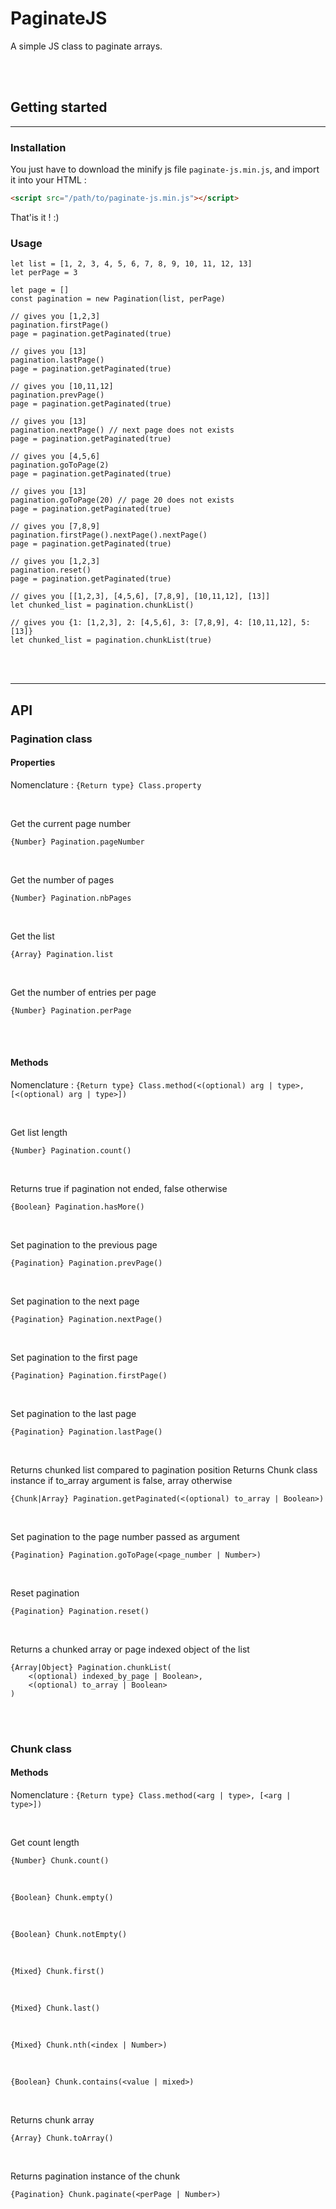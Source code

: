 # PaginateJS
A simple JS class to paginate arrays.

<br><br>

## Getting started

---

### Installation

You just have to download the minify js file `paginate-js.min.js`, and import it into your HTML :
```HTML
<script src="/path/to/paginate-js.min.js"></script>
``` 
That'is it ! :)

### Usage

```JS
let list = [1, 2, 3, 4, 5, 6, 7, 8, 9, 10, 11, 12, 13]
let perPage = 3

let page = []
const pagination = new Pagination(list, perPage)

// gives you [1,2,3]
pagination.firstPage()
page = pagination.getPaginated(true)

// gives you [13]
pagination.lastPage()
page = pagination.getPaginated(true)

// gives you [10,11,12]
pagination.prevPage()
page = pagination.getPaginated(true)

// gives you [13]
pagination.nextPage() // next page does not exists
page = pagination.getPaginated(true)

// gives you [4,5,6]
pagination.goToPage(2)
page = pagination.getPaginated(true)

// gives you [13]
pagination.goToPage(20) // page 20 does not exists
page = pagination.getPaginated(true)

// gives you [7,8,9]
pagination.firstPage().nextPage().nextPage()
page = pagination.getPaginated(true)

// gives you [1,2,3]
pagination.reset()
page = pagination.getPaginated(true)

// gives you [[1,2,3], [4,5,6], [7,8,9], [10,11,12], [13]]
let chunked_list = pagination.chunkList()

// gives you {1: [1,2,3], 2: [4,5,6], 3: [7,8,9], 4: [10,11,12], 5: [13]}
let chunked_list = pagination.chunkList(true)
```
<br><br>

---

## API

### Pagination class

#### Properties
Nomenclature : `{Return type} Class.property`

<br>

Get the current page number
```JS
{Number} Pagination.pageNumber
```

<br>

Get the number of pages
```JS
{Number} Pagination.nbPages
```

<br>

Get the list
```JS
{Array} Pagination.list
```

<br>

Get the number of entries per page
```JS
{Number} Pagination.perPage
```
<br><br>

#### Methods
Nomenclature : `{Return type} Class.method(<(optional) arg | type>, [<(optional) arg | type>])`

<br>

Get list length
```JS
{Number} Pagination.count()
```

<br>

Returns true if pagination not ended, false otherwise
```JS
{Boolean} Pagination.hasMore()
```

<br>

Set pagination to the previous page
```JS
{Pagination} Pagination.prevPage()
```

<br>

Set pagination to the next page
```JS
{Pagination} Pagination.nextPage()
```

<br>

Set pagination to the first page
```JS
{Pagination} Pagination.firstPage()
```

<br>

Set pagination to the last page
```JS
{Pagination} Pagination.lastPage()
```

<br>

Returns chunked list compared to pagination position
Returns Chunk class instance if to_array argument is false, array otherwise
```JS
{Chunk|Array} Pagination.getPaginated(<(optional) to_array | Boolean>)
```

<br>

Set pagination to the page number passed as argument
```JS
{Pagination} Pagination.goToPage(<page_number | Number>)
```

<br>

Reset pagination
```JS
{Pagination} Pagination.reset()
```

<br>

Returns a chunked array or page indexed object of the list
```JS
{Array|Object} Pagination.chunkList(
    <(optional) indexed_by_page | Boolean>, 
    <(optional) to_array | Boolean>
)
```

<br><br>

### Chunk class

#### Methods
Nomenclature : `{Return type} Class.method(<arg | type>, [<arg | type>])`

<br>

Get count length
```JS
{Number} Chunk.count()
```

<br>

```JS
{Boolean} Chunk.empty()
```

<br>

```JS
{Boolean} Chunk.notEmpty()
```

<br>

```JS
{Mixed} Chunk.first()
```

<br>

```JS
{Mixed} Chunk.last()
```

<br>

```JS
{Mixed} Chunk.nth(<index | Number>)
```

<br>

```JS
{Boolean} Chunk.contains(<value | mixed>)
```

<br>

Returns chunk array
```JS
{Array} Chunk.toArray()
```

<br>

Returns pagination instance of the chunk
```JS
{Pagination} Chunk.paginate(<perPage | Number>)
```
